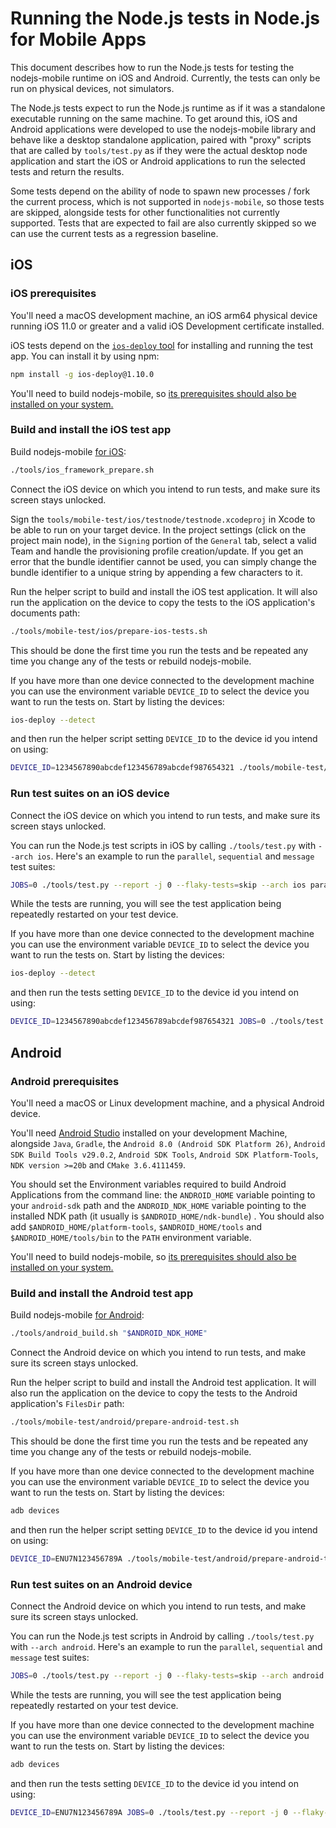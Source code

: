 # Running the Node.js tests in Node.js for Mobile Apps

This document describes how to run the Node.js tests for testing the nodejs-mobile runtime on iOS and Android. Currently, the tests can only be run on physical devices, not simulators.

The Node.js tests expect to run the Node.js runtime as if it was a standalone executable running on the same machine. To get around this, iOS and Android applications were developed to use the nodejs-mobile library and behave like a desktop standalone application, paired with "proxy" scripts that are called by `tools/test.py` as if they were the actual desktop node application and start the iOS or Android applications to run the selected tests and return the results.

Some tests depend on the ability of node to spawn new processes / fork the current process, which is not supported in `nodejs-mobile`, so those tests are skipped, alongside tests for other functionalities not currently supported. Tests that are expected to fail are also currently skipped so we can use the current tests as a regression baseline.

## iOS

### iOS prerequisites

You'll need a macOS development machine, an iOS arm64 physical device running iOS 11.0 or greater and a valid iOS Development certificate installed.

iOS tests depend on the [`ios-deploy` tool](https://github.com/phonegap/ios-deploy) for installing and running the test app. You can install it by using npm:
```sh
npm install -g ios-deploy@1.10.0
```

You'll need to build nodejs-mobile, so [its prerequisites should also be installed on your system.](../README.md#prerequisites-to-build-the-ios-framework-library-on-macos)

### Build and install the iOS test app

Build nodejs-mobile [for iOS](../README.md#building-the-ios-framework-library-on-macos):
```sh
./tools/ios_framework_prepare.sh
```

Connect the iOS device on which you intend to run tests, and make sure its screen stays unlocked.

Sign the `tools/mobile-test/ios/testnode/testnode.xcodeproj` in Xcode to be able to run on your target device. In the project settings (click on the project main node), in the `Signing` portion of the `General` tab, select a valid Team and handle the provisioning profile creation/update. If you get an error that the bundle identifier cannot be used, you can simply change the bundle identifier to a unique string by appending a few characters to it.

Run the helper script to build and install the iOS test application. It will also run the application on the device to copy the tests to the iOS application's documents path:
```sh
./tools/mobile-test/ios/prepare-ios-tests.sh
```

This should be done the first time you run the tests and be repeated any time you change any of the tests or rebuild nodejs-mobile.

If you have more than one device connected to the development machine you can use the environment variable `DEVICE_ID` to select the device you want to run the tests on. Start by listing the devices:
```sh
ios-deploy --detect
```
and then run the helper script setting `DEVICE_ID` to the device id you intend on using:
```sh
DEVICE_ID=1234567890abcdef123456789abcdef987654321 ./tools/mobile-test/ios/prepare-ios-tests.sh
```

### Run test suites on an iOS device

Connect the iOS device on which you intend to run tests, and make sure its screen stays unlocked.

You can run the Node.js test scripts in iOS by calling `./tools/test.py` with `--arch ios`. Here's an example to run the `parallel`, `sequential` and `message` test suites:
```sh
JOBS=0 ./tools/test.py --report -j 0 --flaky-tests=skip --arch ios parallel sequential message
```

While the tests are running, you will see the test application being repeatedly restarted on your test device.

If you have more than one device connected to the development machine you can use the environment variable `DEVICE_ID` to select the device you want to run the tests on. Start by listing the devices:
```sh
ios-deploy --detect
```
and then run the tests setting `DEVICE_ID` to the device id you intend on using:
```sh
DEVICE_ID=1234567890abcdef123456789abcdef987654321 JOBS=0 ./tools/test.py --report -j 0 --flaky-tests=skip --arch ios parallel sequential message
```

## Android

### Android prerequisites

You'll need a macOS or Linux development machine, and a physical Android device.

You'll need [Android Studio](https://developer.android.com/studio/install.html) installed on your development Machine, alongside `Java`, `Gradle`, the `Android 8.0 (Android SDK Platform 26)`, `Android SDK Build Tools v29.0.2`, `Android SDK Tools`, `Android SDK Platform-Tools`, `NDK version >=20b` and `CMake 3.6.4111459`.

You should set the Environment variables required to build Android Applications from the command line: the `ANDROID_HOME` variable pointing to your `android-sdk` path and the `ANDROID_NDK_HOME` variable pointing to the installed NDK path (it usually is `$ANDROID_HOME/ndk-bundle`) . You should also add `$ANDROID_HOME/platform-tools`, `$ANDROID_HOME/tools` and `$ANDROID_HOME/tools/bin` to the `PATH` environment variable.

You'll need to build nodejs-mobile, so [its prerequisites should also be installed on your system.](../README.md#prerequisites-to-build-the-android-library-on-linux-ubuntudebian)

### Build and install the Android test app

Build nodejs-mobile [for Android](../README.md#building-the-android-library-on-linux-or-macos):
```sh
./tools/android_build.sh "$ANDROID_NDK_HOME"
```

Connect the Android device on which you intend to run tests, and make sure its screen stays unlocked.

Run the helper script to build and install the Android test application. It will also run the application on the device to copy the tests to the Android application's `FilesDir` path:
```sh
./tools/mobile-test/android/prepare-android-test.sh
```

This should be done the first time you run the tests and be repeated any time you change any of the tests or rebuild nodejs-mobile.

If you have more than one device connected to the development machine you can use the environment variable `DEVICE_ID` to select the device you want to run the tests on. Start by listing the devices:

```sh
adb devices
```

and then run the helper script setting `DEVICE_ID` to the device id you intend on using:
```sh
DEVICE_ID=ENU7N123456789A ./tools/mobile-test/android/prepare-android-test.sh
```

### Run test suites on an Android device

Connect the Android device on which you intend to run tests, and make sure its screen stays unlocked.

You can run the Node.js test scripts in Android by calling `./tools/test.py` with `--arch android`. Here's an example to run the `parallel`, `sequential` and `message` test suites:
```sh
JOBS=0 ./tools/test.py --report -j 0 --flaky-tests=skip --arch android parallel sequential message
```

While the tests are running, you will see the test application being repeatedly restarted on your test device.

If you have more than one device connected to the development machine you can use the environment variable `DEVICE_ID` to select the device you want to run the tests on. Start by listing the devices:
```sh
adb devices
```
and then run the tests setting `DEVICE_ID` to the device id you intend on using:
```sh
DEVICE_ID=ENU7N123456789A JOBS=0 ./tools/test.py --report -j 0 --flaky-tests=skip --arch android parallel sequential message
```
